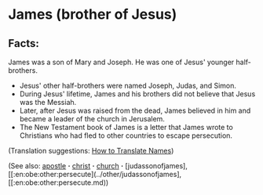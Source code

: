 # James (brother of Jesus) #

## Facts: ##

James was a son of Mary and Joseph. He was one of Jesus' younger half-brothers.

* Jesus' other half-brothers were named Joseph, Judas, and Simon.
* During Jesus' lifetime, James and his brothers did not believe that Jesus was the Messiah.
* Later, after Jesus was raised from the dead, James believed in him and became a leader of the church in Jerusalem.
* The New Testament book of James is a letter that James wrote to Christians who had fled to other countries to escape persecution.

(Translation suggestions: [How to Translate Names](https://git.door43.org/Door43/en-ta-translate-vol1/src/master/content/translate_names.md))

(See also: [apostle](../kt/apostle.md) **·** [christ](../kt/christ.md) **·** [church](../kt/church.md) **·** [judassonofjames], [[:en:obe:other:persecute](../other/judassonofjames], [[:en:obe:other:persecute.md))

